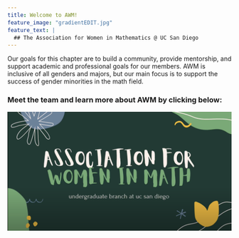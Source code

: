 ```yaml
---
title: Welcome to AWM!
feature_image: "gradientEDIT.jpg"
feature_text: |
  ## The Association for Women in Mathematics @ UC San Diego
---
```


Our goals for this chapter are to build a community, provide mentorship, and support academic and professional goals for our members. AWM is inclusive of all genders and majors, but our main focus is to support the success of gender minorities in the math field. 


### Meet the team and learn more about AWM by clicking below:

[![AWMYouTube](/assets/AWMVideoScreenShot.png)](https://www.youtube.com/watch?v=faTobNf-6-k)
